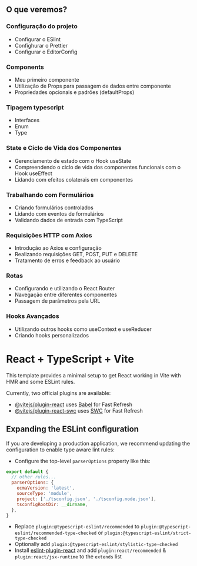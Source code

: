 ## O que veremos?

### Configuração do projeto
- Configurar o ESlint
- Confighurar o Prettier
- Configurar o EditorConfig

### Components
- Meu primeiro componente
- Utilização de Props para passagem de dados entre componente
- Propriedades opcionais e padrões (defaultProps)

### Tipagem typescript
- Interfaces
- Enum
- Type

### State e Ciclo de Vida dos Componentes
- Gerenciamento de estado com o Hook useState
- Compreendendo o ciclo de vida dos componentes funcionais com o Hook useEffect
- Lidando com efeitos colaterais em componentes


### Trabalhando com Formulários
- Criando formulários controlados
- Lidando com eventos de formulários
- Validando dados de entrada com TypeScript

### Requisições HTTP com Axios
- Introdução ao Axios e configuração
- Realizando requisições GET, POST, PUT e DELETE
- Tratamento de erros e feedback ao usuário

### Rotas
- Configurando e utilizando o React Router
- Navegação entre diferentes componentes
- Passagem de parâmetros pela URL

### Hooks Avançados
- Utilizando outros hooks como useContext e useReducer
- Criando hooks personalizados


# React + TypeScript + Vite

This template provides a minimal setup to get React working in Vite with HMR and some ESLint rules.

Currently, two official plugins are available:

- [@vitejs/plugin-react](https://github.com/vitejs/vite-plugin-react/blob/main/packages/plugin-react/README.md) uses [Babel](https://babeljs.io/) for Fast Refresh
- [@vitejs/plugin-react-swc](https://github.com/vitejs/vite-plugin-react-swc) uses [SWC](https://swc.rs/) for Fast Refresh

## Expanding the ESLint configuration

If you are developing a production application, we recommend updating the configuration to enable type aware lint rules:

- Configure the top-level `parserOptions` property like this:

```js
export default {
  // other rules...
  parserOptions: {
    ecmaVersion: 'latest',
    sourceType: 'module',
    project: ['./tsconfig.json', './tsconfig.node.json'],
    tsconfigRootDir: __dirname,
  },
}
```

- Replace `plugin:@typescript-eslint/recommended` to `plugin:@typescript-eslint/recommended-type-checked` or `plugin:@typescript-eslint/strict-type-checked`
- Optionally add `plugin:@typescript-eslint/stylistic-type-checked`
- Install [eslint-plugin-react](https://github.com/jsx-eslint/eslint-plugin-react) and add `plugin:react/recommended` & `plugin:react/jsx-runtime` to the `extends` list
